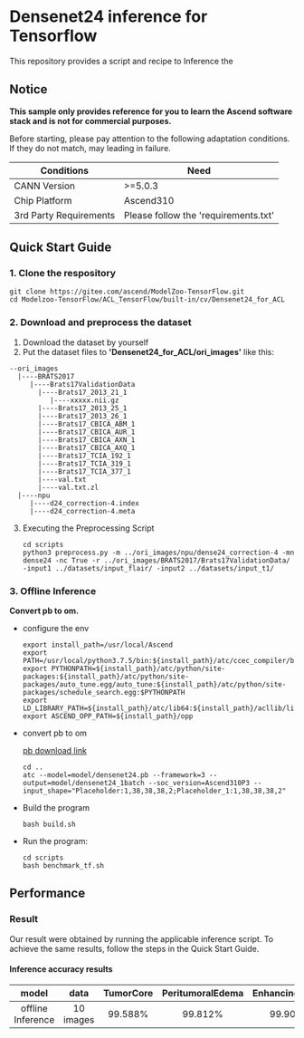 # Densenet24 inference for Tensorflow

This repository provides a script and recipe to Inference the

## Notice
**This sample only provides reference for you to learn the Ascend software stack and is not for commercial purposes.**

Before starting, please pay attention to the following adaptation conditions. If they do not match, may leading in failure.

| Conditions | Need |
| --- | --- |
| CANN Version | >=5.0.3 |
| Chip Platform| Ascend310 |
| 3rd Party Requirements| Please follow the 'requirements.txt' |

## Quick Start Guide

### 1. Clone the respository

```shell
git clone https://gitee.com/ascend/ModelZoo-TensorFlow.git
cd Modelzoo-TensorFlow/ACL_TensorFlow/built-in/cv/Densenet24_for_ACL
```

### 2. Download and preprocess the dataset

1. Download the dataset by yourself
2. Put the dataset files to **'Densenet24_for_ACL/ori_images'** like this:
```
--ori_images
  |----BRATS2017
     |----Brats17ValidationData
       |----Brats17_2013_21_1
          |----xxxxx.nii.gz
       |----Brats17_2013_25_1
       |----Brats17_2013_26_1
       |----Brats17_CBICA_ABM_1
       |----Brats17_CBICA_AUR_1
       |----Brats17_CBICA_AXN_1
       |----Brats17_CBICA_AXQ_1
       |----Brats17_TCIA_192_1
       |----Brats17_TCIA_319_1
       |----Brats17_TCIA_377_1
       |----val.txt
       |----val.txt.zl
  |----npu
     |----d24_correction-4.index
     |----d24_correction-4.meta
```
3. Executing the Preprocessing Script
   ```
   cd scripts
   python3 preprocess.py -m ../ori_images/npu/dense24_correction-4 -mn dense24 -nc True -r ../ori_images/BRATS2017/Brats17ValidationData/ -input1 ../datasets/input_flair/ -input2 ../datasets/input_t1/
   ```
 
### 3. Offline Inference

**Convert pb to om.**

- configure the env

  ```
  export install_path=/usr/local/Ascend
  export PATH=/usr/local/python3.7.5/bin:${install_path}/atc/ccec_compiler/bin:${install_path}/atc/bin:$PATH
  export PYTHONPATH=${install_path}/atc/python/site-packages:${install_path}/atc/python/site-packages/auto_tune.egg/auto_tune:${install_path}/atc/python/site-packages/schedule_search.egg:$PYTHONPATH
  export LD_LIBRARY_PATH=${install_path}/atc/lib64:${install_path}/acllib/lib64:$LD_LIBRARY_PATH
  export ASCEND_OPP_PATH=${install_path}/opp
  ```

- convert pb to om

  [pb download link](https://obs-9be7.obs.cn-east-2.myhuaweicloud.com/003_Atc_Models/modelzoo/Official/cv/DenseNet24_for_ACL.zip)

  ```
  cd ..
  atc --model=model/densenet24.pb --framework=3 --output=model/densenet24_1batch --soc_version=Ascend310P3 --input_shape="Placeholder:1,38,38,38,2;Placeholder_1:1,38,38,38,2"
  ```

- Build the program

  ```
  bash build.sh
  ```

- Run the program:

  ```
  cd scripts
  bash benchmark_tf.sh 
  ```
  
## Performance

### Result

Our result were obtained by running the applicable inference script. To achieve the same results, follow the steps in the Quick Start Guide.

#### Inference accuracy results

|       model       |  **data**  |   TumorCore   |    PeritumoralEdema    |    EnhancingTumor   |
| :---------------: |  :------:  | :-----------: | :--------------------: | :-----------------: |
| offline Inference |  10 images |     99.588%   |         99.812%        |        99.901%      |

